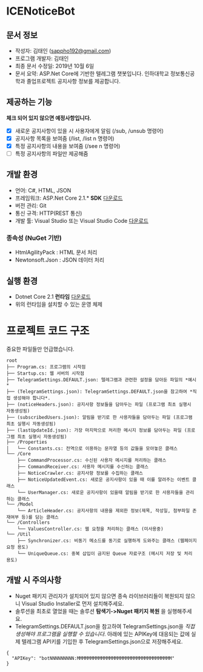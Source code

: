 # ICENoticeBot

## 문서 정보
* 작성자: 김태인 (sappho192@gmail.com)
* 프로그램 개발자: 김태인
* 최종 문서 수정일: 2019년 10월 6일
* 문서 요약: ASP.Net Core에 기반한 텔레그램 챗봇입니다. 인하대학교 정보통신공학과 졸업프로젝트 공지사항 정보를 제공합니다.

## 제공하는 기능
**체크 되어 있지 않으면 예정사항입니다.**

- [x] 새로운 공지사항이 있을 시 사용자에게 알림 (/sub, /unsub 명령어)
- [x] 공지사항 목록을 보여줌 (/list, /list n 명령어)
- [x] 특정 공지사항의 내용을 보여줌 (/see n 명령어)
- [ ] 특정 공지사항의 파일만 제공해줌

## 개발 환경
* 언어: C#, HTML, JSON
* 프레임워크: ASP.Net Core 2.1.* **SDK** [다운로드](https://dotnet.microsoft.com/download/dotnet-core/2.1)
* 버전 관리: Git
* 통신 규격: HTTP(REST 통신)
* 개발 툴: Visual Studio 또는 Visual Studio Code [다운로드](https://visualstudio.microsoft.com/ko/downloads/)

### 종속성 (NuGet 기반)
* HtmlAgilityPack : HTML 문서 처리
* Newtonsoft.Json : JSON 데이터 처리

## 실행 환경
* Dotnet Core 2.1 **런타임** [다운로드](https://dotnet.microsoft.com/download/dotnet-core/2.1)
* 위의 런타임을 설치할 수 있는 운영 체제

# 프로젝트 코드 구조
중요한 파일들만 언급했습니다.

```
root
├── Program.cs: 프로그램의 시작점
├── Startup.cs: 웹 서버의 시작점
├── TelegramSettings.DEFAULT.json: 텔레그램과 관련한 설정을 담아둔 파일의 *예시*
├── (TelegramSettings.json): TelegramSettings.DEFAULT.json을 참고하여 *직접 생성해야 합니다*.
├── (noticeHeaders.json): 공지사항 정보들을 담아두는 파일 (프로그램 최초 실행시 자동생성됨)
├── (subscribedUsers.json): 알림을 받기로 한 사용자들을 담아두는 파일 (프로그램 최초 실행시 자동생성됨)
├── (lastUpdateId.json): 가장 마지막으로 처리한 메시지 정보를 담아두는 파일 (프로그램 최초 실행시 자동생성됨)
├── /Properties
│   └── Constants.cs: 전역으로 이용하는 문자열 등의 값들을 모아놓은 클래스
└── /Core
    ├── CommandProcessor.cs: 수신된 사용자 메시지를 처리하는 클래스
    ├── CommandReceiver.cs: 사용자 메시지를 수신하는 클래스 
    ├── NoticeCrawler.cs: 공지사항 정보를 수집하는 클래스
    ├── NoticeUpdatedEvent.cs: 새로운 공지사항이 있을 때 이를 알려주는 이벤트 클래스
    └── UserManager.cs: 새로운 공지사항이 있을때 알림을 받기로 한 사용자들을 관리하는 클래스
└── /Model
    └── ArticleHeader.cs: 공지사항의 내용을 제외한 정보(제목, 작성일, 첨부파일 존재여부 등)를 담는 클래스
└── /Controllers
    └── ValuesController.cs: 웹 요청을 처리하는 클래스 (미사용중)
└── /Util
    ├── Synchronizer.cs: 비동기 메소드를 동기로 실행하게 도와주는 클래스 (웹페이지 요청 용도)
    └── UniqueQueue.cs: 중복 삽입이 금지된 Queue 자료구조 (메시지 저장 및 처리 용도)
```


## 개발 시 주의사항
* Nuget 패키지 관리자가 설치되어 있지 않으면 종속 라이브러리들이 복원되지 않으니 Visual Studio Installer로 먼저 설치해주세요.
* 솔루션을 최초로 열었을 때는 솔루션 **탐색기->Nuget 패키지 복원** 을 실행해주세요.
* TelegramSettings.DEFAULT.json을 참고하여 TelegramSettings.json을 *직접 생성해야 프로그램을 실행할 수 있습니다*.
아래에 있는 APIKey에 대응되는 값에 실제 텔레그램 API키를 기입한 후 TelegramSettings.json으로 저장해주세요.
```
{
  "APIKey": "botNNNNNNNNN:MMMMMMMMMMMMMMMMMMMMMMMMMMMMMMMMMMM"
}
```
